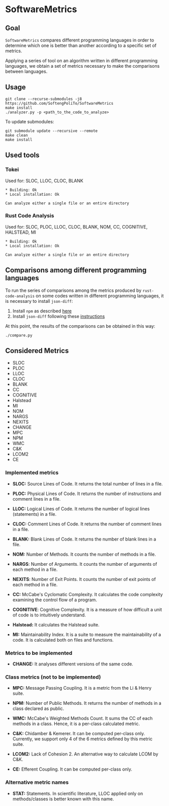 # SoftwareMetrics

## Goal

`SoftwareMetrics` compares different programming languages in order to determine
which one is better than another according to a specific set of metrics.

Applying a series of tool on an algorithm written in different
programming languages, we obtain a set of metrics necessary to make the comparisons between languages.

## Usage

```
git clone --recurse-submodules -j8 https://github.com/SoftengPoliTo/SoftwareMetrics
make install
./analyzer.py -p <path_to_the_code_to_analyze>
```

To update submodules:

```
git submodule update --recursive --remote
make clean
make install
```

## Used tools

### Tokei

Used for: SLOC, LLOC, CLOC, BLANK

    * Building: Ok
    * Local installation: Ok

    Can analyze either a single file or an entire directory

### Rust Code Analysis

Used for: SLOC, PLOC, LLOC, CLOC, BLANK, NOM, CC, COGNITIVE, HALSTEAD, MI

    * Building: Ok
    * Local installation: Ok

    Can analyze either a single file or an entire directory

## Comparisons among different programming languages

To run the series of comparisons among the metrics produced by
`rust-code-analysis` on some codes written in different programming languages,
it is necessary to install `json-diff`:

1. Install `npm` as described [here](https://nodejs.org/en/download/)
2. Install `json-diff` following these [instructions](https://www.npmjs.com/package/json-diff)

At this point, the results of the comparisons can be obtained in this way:

```
./compare.py
```

## Considered Metrics

- SLOC
- PLOC
- LLOC
- CLOC
- BLANK
- CC
- COGNITIVE
- Halstead
- MI
- NOM
- NARGS
- NEXITS
- CHANGE
- MPC
- NPM
- WMC
- C&K
- LCOM2
- CE

### Implemented metrics

 - **SLOC:** Source Lines of Code. It returns the total number of lines in a file.

 - **PLOC:** Physical Lines of Code. It returns the number of instructions and comment lines in a file.

 - **LLOC:** Logical Lines of Code. It returns the number of logical lines (statements) in a file.

 - **CLOC:** Comment Lines of Code. It returns the number of comment lines in a file.

 - **BLANK:** Blank Lines of Code. It returns the number of blank lines in a file.

 - **NOM:** Number of Methods. It counts the number of methods in a file.

 - **NARGS**: Number of Arguments. It counts the number of arguments of
   each method in a file.

 - **NEXITS**: Number of Exit Points. It counts the number of exit points of
   each method in a file.

 - **CC:** McCabe's Cyclomatic Complexity. It calculates the code complexity
   examining the control flow of a program.

 - **COGNITIVE**: Cognitive Complexity. It is a measure of how difficult
   a unit of code is to intuitively understand.

 - **Halstead:** It calculates the Halstead suite.

 - **MI:** Maintainability Index. It is a suite to measure the maintainability of a code.
   It is calculated both on files and functions.

### Metrics to be implemented

 - **CHANGE:** It analyses different versions of the same code.

### Class metrics (not to be implemented)

 - **MPC:** Message Passing Coupling. It is a metric from the Li & Henry suite.

 - **NPM:** Number of Public Methods. It returns the number of methods
   in a class declared as public.

 - **WMC:** McCabe's Weighted Methods Count. It sums the CC of each methods
   in a class. Hence, it is a per-class calculated metric.

 - **C&K:** Chidamber & Kemerer. It can be computed per-class only.
   Currently, we support only 4 of the 6 metrics defined by this metric suite.

 - **LCOM2:** Lack of Cohesion 2. An alternative way to calculate LCOM by C&K.

 - **CE:** Efferent Coupling. It can be computed per-class only.

### Alternative metric names

 - **STAT:** Statements. In scientific literature, LLOC applied only on
   methods/classes is better known with this name.
